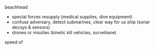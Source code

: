 beachhead
- special forces resupply (medical supplies, dive equipment)
- confuse adversary, detect submarines, clear way for us ship (sonar decoys & sensors)
- drones or missiles (kinetic kill vehicles, surveliiane)

speed of 